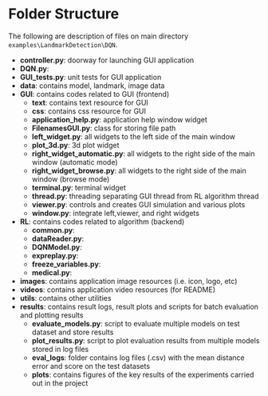# Folder Structure

The following are description of files on main directory ```examples\LandmarkDetection\DQN```.

- **controller.py**: doorway for launching GUI application
- **DQN.py**: 
- **GUI_tests.py**: unit tests for GUI application
- **data**: contains model, landmark, image data
- **GUI**: contains codes related to GUI (frontend)
  - **text**: contains text resource for GUI
  - **css**: contains css resource for GUI
  - **application_help.py**: application help window widget
  - **FilenamesGUI.py**: class for storing file path
  - **left_widget.py**: all widgets to the left side of the main window
  - **plot_3d.py**: 3d plot widget
  - **right_widget_automatic.py**: all widgets to the right side of the main window (automatic mode)
  - **right_widget_browse.py**: all widgets to the right side of the main window (browse mode)
  - **terminal.py**: terminal widget
  - **thread.py**: threading separating GUI thread from RL algorithm thread
  - **viewer.py**: controls and creates GUI simulation and various plots
  - **window.py**: integrate left,viewer, and right widgets
- **RL**: contains codes related to algorithm (backend)
  - **common.py**:
  - **dataReader.py**:
  - **DQNModel.py**:
  - **expreplay.py**:
  - **freeze_variables.py**:
  - **medical.py**:
- **images**: contains application image resources (i.e. icon, logo, etc)
- **videos**: contains application video resources (for README)
- **utils**: contains other utilities
- **results**: contains result logs, result plots and scripts for batch evaluation and plotting results
  - **evaluate_models.py**: script to evaluate multiple models on test dataset and store results
  - **plot_results.py**: script to plot evaluation results from multiple models stored in log files
  - **eval_logs**: folder contains log files (.csv) with the mean distance error and score on the test datasets
  - **plots**: contains figures of the key results of the experiments carried out in the project
